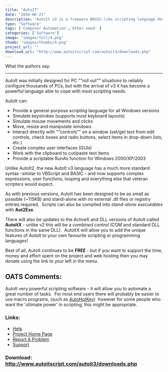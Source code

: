 ```yaml
---
title: "AutoIT"
date: "2016-06-21"
description: "AutoIt v3 is a freeware BASIC-like scripting language designed for automating the Windows GUI and general scripting.  It uses a combination of simulated keystrokes, mouse movement and window/control manipulation in order to automate tasks in a way not possible or reliable with other languages (e.g. VBScript and SendKeys).  AutoIt is also very small, self-contained and will run on 95, 98, ME, NT4, 2000, XP, 2003 out of the box with no annoying \"\"runtimes\"\" required!  You can even make compiled executable scripts that can run without AutoIt being installed!"
type: "Software"
tags: ['Computer Automation','Other need' ]
categories: ['Software']
image: "images/full/4.png"
thumb: "images/thumbs/4.png"
project_url: ""
download_url: "http://www.autoitscript.com/autoit3/downloads.php"
---
```

What the authors say:  

------------------------

AutoIt was initially designed for PC ""roll out"" situations to reliably configure thousands of PCs, but with the arrival of v3 it has become a powerful language able to cope with most scripting needs.

AutoIt can:

- Provide a general-purpose scripting language for all Windows versions
- Simulate keystrokes (supports most keyboard layouts)
- Simulate mouse movements and clicks
- Move, resize and manipulate windows
- Interact directly with ""controls"" on a window (set/get text from edit controls, check boxes and radio buttons, select items in drop-down lists, etc.)
- Create complex user interfaces (GUIs)
- Work with the clipboard to cut/paste text items
- Provide a scriptable RunAs function for Windows 2000/XP/2003

Unlike AutoIt2, the new AutoIt v3 language has a much more standard syntax -similar to VBScript and BASIC - and now supports complex expressions, user functions, looping and everything else that veteran scripters would expect.

As with previous versions, AutoIt has been designed to be as small as possible (~115KB) and stand-alone with no external .dll files or registry entries required.  Scripts can also be compiled into _stand-alone executables_ with **Aut2Exe**.

There will also be updates to the ActiveX and DLL versions of AutoIt called **AutoItX** - unlike v2 this will be a _combined control_ (COM and standard DLL functions in the same DLL).  AutoItX will allow you to add the unique features of AutoIt to your own favourite scripting or programming languages!

Best of all, AutoIt continues to be **FREE** - but if you want to support the time, money and effort spent on the project and web hosting then you may donate using the link to your left in the menu.

OATS Comments:
--------------

AutoIt very powerful scripting software - it will allow you to automate a great number of tasks.  For most end users there will probably be easier to use macro programs, (such as <a _self="" autohotkey="" href="" resolveuid="" target="" title="">AutoHotKey</a>)  however for some people who want the 'ultimate power' in scripting, this might be appropriate.

### Links:
- <a href="http://www.autoitscript.com/autoit3/docs/">Help</a>
- <a href="http://www.autoitscript.com/autoit3/">Project Home Page</a>
- <a href="http://www.autoitscript.com/autoit3/bug_report.php">Report A Problem</a>
- <a href="http://www.autoitscript.com/forum/index.php">Support</a>

### Download: http://www.autoitscript.com/autoit3/downloads.php 